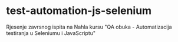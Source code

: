 # test-automation-js-selenium
Rjesenje zavrsnog ispita na Nahla kursu "QA obuka - Automatizacija testiranja u Seleniumu i JavaScriptu"
